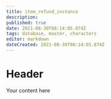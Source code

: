 ```yaml
---
title: item_refund_instance
description: 
published: true
date: 2021-08-30T08:14:05.874Z
tags: database, master, characters
editor: markdown
dateCreated: 2021-08-30T08:14:05.874Z
---
```


# Header
Your content here